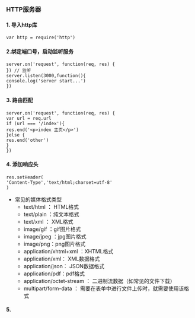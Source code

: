 ### HTTP服务器

#### 1. 导入http库

```
var http = require('http')
```

####  2.绑定端口号，启动监听服务

```
server.on('request', function(req, res) {
}) // 监听
server.listen(3000,function(){
console.log('server start...')
})
```

#### 3. 路由匹配

```
server.on('request', function(req, res) {
var url = req.url
if (url === '/index'){
res.end('<p>index 主页</p>')
}else {
res.end('other')
}
})
```

#### 4. 添加响应头

```
res.setHeader(
'Content-Type','text/html;charset=utf-8'
)
```

- 常见的媒体格式类型
    - text/html ： HTML格式
    - text/plain ：纯文本格式
    - text/xml ： XML格式
    - image/gif ：gif图片格式
    - image/jpeg ：jpg图片格式
    - image/png：png图片格式
    - application/xhtml+xml ：XHTML格式
    - application/xml： XML数据格式
    - application/json： JSON数据格式
    - application/pdf：pdf格式
    - application/octet-stream ： 二进制流数据（如常见的文件下载）
    - multipart/form-data ： 需要在表单中进行文件上传时，就需要使用该格式

#### 5. 

